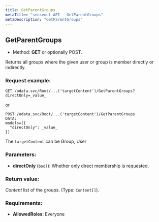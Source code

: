 ```yaml
---
title: GetParentGroups
metaTitle: "sensenet API - GetParentGroups"
metaDescription: "GetParentGroups"
---
```


## GetParentGroups
- Method: **GET** or optionally POST.

Returns all groups where the given user or group is member directly or indirectly.

### Request example:

```
GET /odata.svc/Root/...('targetContent')/GetParentGroups?directOnly=_value_
```
or
```
POST /odata.svc/Root/...('targetContent')/GetParentGroups
DATA:
models=[{
  "directOnly": _value_
}]
```
The `targetContent` can be Group, User
### Parameters:
- **directOnly** (`bool`): Whether only direct membership is requested.

### Return value:
_Content_ list of the groups. (Type: `Content[]`).

### Requirements:
- **AllowedRoles**: Everyone

